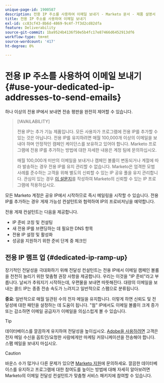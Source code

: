 ```yaml
---
unique-page-id: 1900587
description: 전용 IP 주소를 사용하여 이메일 보내기 - Marketo 문서 - 제품 설명서
title: 전용 IP 주소를 사용하여 이메일 보내기
exl-id: cc83cf43-8b6d-4869-9c4f-7f3d2cd82dfa
feature: Deliverability
source-git-commit: 1ba9524b4136f50e5b4fc17e87466d6452913df6
workflow-type: tm+mt
source-wordcount: '417'
ht-degree: 0%

---
```


# 전용 IP 주소를 사용하여 이메일 보내기 {#use-your-dedicated-ip-addresses-to-send-emails}

하나 이상의 전용 IP에서 보내면 전송 평판을 완전히 제어할 수 있습니다.

>[!AVAILABILITY]
>
>전용 IP는 추가 기능 제품입니다. 모든 사용자가 프로그램에 전용 IP를 추가할 수 있는 것은 아닙니다. 전용 IP를 유지하려면 매월 100,000개 이상의 이메일을 보내야 하며 안정적인 캠페인 케이던스를 보유하고 있어야 합니다. Marketo 프로그램에 전용 IP를 추가하는 방법에 대한 자세한 내용은 계정 팀에 문의하십시오.
>
>매월 100,000개 미만의 이메일을 보내거나 캠페인 볼륨이 변동되거나 계절에 따라 발송하는 경우 전용 IP를 유지 관리할 수 없습니다. Marketo은 엄격한 모범 사례를 준수하는 고객을 위해 별도의 신뢰할 수 있는 IP 공유 풀을 유지 관리합니다. 관심이 있는 경우 [이 설문지](https://na-sjg.marketo.com/lp/marketoprivacydemo/Trusted-IP-Sending-Range-Program.html)를 작성하여 Marketo의 신뢰할 수 있는 IP 프로그램에 적용하십시오.

모든 Marketo 계정은 공유 IP에서 시작하므로 즉시 메일링을 시작할 수 있습니다. 전용 IP를 추가하는 경우 게재 가능성 컨설턴트와 협력하여 IP의 프로비저닝을 예약합니다.

전용 게재 컨설턴트는 다음을 제공합니다.

* IP 준비 코칭 및 컨설팅
* 새 전용 IP를 브랜딩하는 데 필요한 DNS 항목
* 전용 IP 설정 및 활성화
* 성공을 지원하기 위한 준비 단계 중 체크인

## 전용 IP 램프 업 {#dedicated-ip-ramp-up}

장기적인 전달성을 극대화하기 위해 전달성 컨설턴트는 전용 IP에서 이메일 캠페인 볼륨을 천천히 늘리기 위한 맞춤형 권장 사항을 제공합니다. 우리는 이것을 &quot;IP 준비&quot;라고 부릅니다. 날씨가 추워지기 시작하는데, 우편물을 보내면 따뜻해진다. 대량의 이메일을 보내는 콜드 IP는 종종 전송 속도가 느려지고 일반적으로 스팸으로 분류됩니다.

**중요**: 일반적으로 매월 일관된 수의 전자 메일을 유지합니다. 이렇게 하면 신뢰도 및 전달성에 대한 패턴을 설정하는 데 도움이 됩니다. &quot;웜&quot; IP에서도 이메일 볼륨이 크게 증가 또는 감소하면 이메일 공급자가 이메일을 의심스럽게 볼 수 있습니다.

>[!TIP]
>
>데이터베이스를 깔끔하게 유지하여 전달성을 높이십시오. [Adobe을 사용하려면](https://www.adobe.com/legal/terms/aup.html) 고객은 전자 메일 수신을 옵트인/요청한 사람에게만 마케팅 커뮤니케이션을 전송해야 합니다. 스팸 메일을 보내지 마십시오.

>[!CAUTION]
>
>바운스 수가 많거나 다른 문제가 있으면 [Marketo 지원](https://nation.marketo.com/t5/Support/ct-p/Support)에 문의하세요. 깔끔한 데이터베이스를 유지하고 프로그램에 대한 참여도를 높이는 방법에 대해 자세히 알아보려면 Marketo의 이메일 전달성 컨설턴트가 맞춤형 서비스 패키지에 참여할 수 있습니다.
